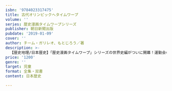 ```yaml
---
isbn: '9784023317475'
title: 古代オリンピックへタイムワープ
volume: ''
series: 歴史漫画タイムワープシリーズ
publisher: 朝日新聞出版
pubdate: '2019-01-09'
cover: ''
author: チーム・ガリレオ、もとじろう／著
description: >-
  【歴史地理/日本歴史】「歴史漫画タイムワープ」シリーズの世界史編がついに開幕！運動会の練習中に、古代ギリシャタイムワープしてしまったシュン、ユイ、ノブの３人組。なぜかアテネの代表として古代のオリンピックに出場することになって……？
price: '1200'
genre: ''
target: 児童
format: 全集・双書
content: 日本歴史

---
```

